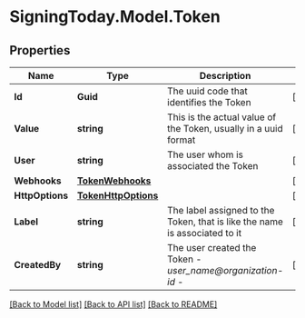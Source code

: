 
# SigningToday.Model.Token

## Properties

Name | Type | Description | Notes
------------ | ------------- | ------------- | -------------
**Id** | **Guid** | The uuid code that identifies the Token | [optional] 
**Value** | **string** | This is the actual value of the Token, usually in a uuid format | [optional] 
**User** | **string** | The user whom is associated the Token | [optional] 
**Webhooks** | [**TokenWebhooks**](TokenWebhooks.md) |  | [optional] 
**HttpOptions** | [**TokenHttpOptions**](TokenHttpOptions.md) |  | [optional] 
**Label** | **string** | The label assigned to the Token, that is like the name is associated to it | [optional] 
**CreatedBy** | **string** | The user created the Token - _user_name@organization-id_ - | [optional] 

[[Back to Model list]](../README.md#documentation-for-models)
[[Back to API list]](../README.md#documentation-for-api-endpoints)
[[Back to README]](../README.md)

